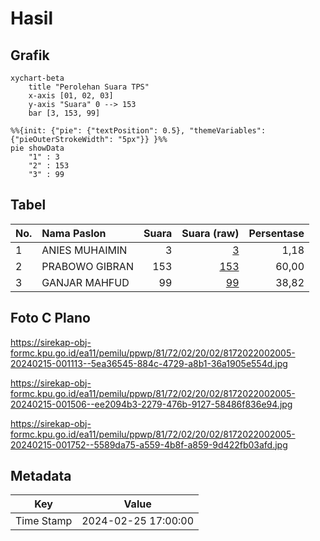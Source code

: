 # Hasil

## Grafik

```mermaid
xychart-beta
    title "Perolehan Suara TPS"
    x-axis [01, 02, 03]
    y-axis "Suara" 0 --> 153
    bar [3, 153, 99]
```

```mermaid
%%{init: {"pie": {"textPosition": 0.5}, "themeVariables": {"pieOuterStrokeWidth": "5px"}} }%%
pie showData
    "1" : 3
    "2" : 153
    "3" : 99
```

## Tabel

| No. | Nama Paslon    | Suara | Suara (raw) | Persentase |
|:--- |:-------------- | -----:| -----------:| ----------:|
| 1   | ANIES MUHAIMIN | 3     | [3][p-1]    | 1,18       |
| 2   | PRABOWO GIBRAN | 153   | [153][p-2]  | 60,00      |
| 3   | GANJAR MAHFUD  | 99    | [99][p-3]   | 38,82      |


[p-1]: https://github.com/gigit-pemilu/pemilu-2024-81-maluku/blob/main/pilpres/hitung-suara/sub/81-maluku/sub/72-kota-tual/sub/02-pulau-dullah-selatan/sub/2002-taar/sub/005-tps/sub/paslon-1.txt
[p-2]: https://github.com/gigit-pemilu/pemilu-2024-81-maluku/blob/main/pilpres/hitung-suara/sub/81-maluku/sub/72-kota-tual/sub/02-pulau-dullah-selatan/sub/2002-taar/sub/005-tps/sub/paslon-2.txt
[p-3]: https://github.com/gigit-pemilu/pemilu-2024-81-maluku/blob/main/pilpres/hitung-suara/sub/81-maluku/sub/72-kota-tual/sub/02-pulau-dullah-selatan/sub/2002-taar/sub/005-tps/sub/paslon-3.txt

## Foto C Plano

https://sirekap-obj-formc.kpu.go.id/ea11/pemilu/ppwp/81/72/02/20/02/8172022002005-20240215-001113--5ea36545-884c-4729-a8b1-36a1905e554d.jpg

https://sirekap-obj-formc.kpu.go.id/ea11/pemilu/ppwp/81/72/02/20/02/8172022002005-20240215-001506--ee2094b3-2279-476b-9127-58486f836e94.jpg

https://sirekap-obj-formc.kpu.go.id/ea11/pemilu/ppwp/81/72/02/20/02/8172022002005-20240215-001752--5589da75-a559-4b8f-a859-9d422fb03afd.jpg


## Metadata

| Key        | Value               |
| ---------- | ------------------- |
| Time Stamp | 2024-02-25 17:00:00 |



